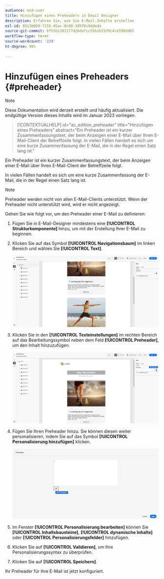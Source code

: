 ```yaml
---
audience: end-user
title: Hinzufügen eines Preheaders in Email Designer
description: Erfahren Sie, wie Sie E-Mail-Inhalte erstellen
exl-id: 8513b069-7155-45ac-8c98-38576c9ddeda
source-git-commit: bf55b13011f7d2bdafcc55b1b2539c4ce590dd85
workflow-type: tm+mt
source-wordcount: '229'
ht-degree: 96%

---
```


# Hinzufügen eines Preheaders {#preheader}

>[!NOTE]
>
>Diese Dokumentation wird derzeit erstellt und häufig aktualisiert. Die endgültige Version dieses Inhalts wird im Januar 2023 vorliegen.

>[!CONTEXTUALHELP]
>id="ac_edition_preheader"
>title="Hinzufügen eines Preheaders"
>abstract="Ein Preheader ist ein kurzer Zusammenfassungstext, der beim Anzeigen einer E-Mail über Ihren E-Mail-Client der Betreffzeile folgt. In vielen Fällen handelt es sich um eine kurze Zusammenfassung der E-Mail, die in der Regel einen Satz lang ist."

Ein Preheader ist ein kurzer Zusammenfassungstext, der beim Anzeigen einer E-Mail über Ihren E-Mail-Client der Betreffzeile folgt.

In vielen Fällen handelt es sich um eine kurze Zusammenfassung der E-Mail, die in der Regel einen Satz lang ist.

>[!NOTE]
>
>Preheader werden nicht von allen E-Mail-Clients unterstützt. Wenn der Preheader nicht unterstützt wird, wird er nicht angezeigt.

Gehen Sie wie folgt vor, um den Preheader einer E-Mail zu definieren:

1. Fügen Sie in E-Mail-Designer mindestens eine **[!UICONTROL Strukturkomponente]** hinzu, um mit der Erstellung Ihrer E-Mail zu beginnen.

1. Klicken Sie auf das Symbol **[!UICONTROL Navigationsbaum]** im linken Bereich und wählen Sie **[!UICONTROL Text]**.

   ![](assets/preheader_body.png)

1. Klicken Sie in den **[!UICONTROL Texteinstellungen]** im rechten Bereich auf das Bearbeitungssymbol neben dem Feld **[!UICONTROL Preheader]**, um den Inhalt hinzuzufügen.

   ![](assets/preheader_body_settings.png)

1. Fügen Sie Ihren Preheader hinzu. Sie können diesen weiter personalisieren, indem Sie auf das Symbol **[!UICONTROL Personalisierung hinzufügen]** klicken.

   ![](assets/preheader_3.png)

1. Im Fenster **[!UICONTROL Personalisierung bearbeiten]** können Sie **[!UICONTROL Inhaltsbausteine]**, **[!UICONTROL dynamische Inhalte]** oder **[!UICONTROL Personalisierungsfelder]** hinzufügen.

1. Klicken Sie auf **[!UICONTROL Validieren]**, um Ihre Personalisierungssyntax zu überprüfen.

1. Klicken Sie auf **[!UICONTROL Speichern]**.

Ihr Preheader für Ihre E-Mail ist jetzt konfiguriert.
